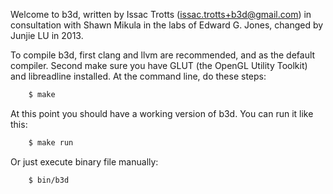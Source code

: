 Welcome to b3d, written by Issac Trotts (issac.trotts+b3d@gmail.com) in consultation with Shawn Mikula in the labs of Edward G. Jones, changed by Junjie LU in 2013.

To compile b3d, first clang and llvm are recommended, and as the default compiler.  Second make sure you have GLUT (the OpenGL Utility Toolkit) and libreadline installed.  At the command line, do these steps:

```sh
	$ make
```

At this point you should have a working version of b3d.  You can run it like this:

```sh
	$ make run
```

Or just execute binary file manually:

```sh
	$ bin/b3d
```
